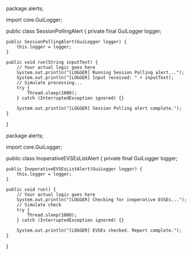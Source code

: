 package alerts;

import core.GuiLogger;

public class SessionPollingAlert {
    private final GuiLogger logger;

    public SessionPollingAlert(GuiLogger logger) {
        this.logger = logger;
    }

    public void run(String inputText) {
        // Your actual logic goes here
        System.out.println("[LOGGER] Running Session Polling alert...");
        System.out.println("[LOGGER] Input received: " + inputText);
        // Simulate processing...
        try {
            Thread.sleep(1000);
        } catch (InterruptedException ignored) {}

        System.out.println("[LOGGER] Session Polling alert complete.");
    }
}


package alerts;

import core.GuiLogger;

public class InoperativeEVSEsListAlert {
    private final GuiLogger logger;

    public InoperativeEVSEsListAlert(GuiLogger logger) {
        this.logger = logger;
    }

    public void run() {
        // Your actual logic goes here
        System.out.println("[LOGGER] Checking for inoperative EVSEs...");
        // Simulate check
        try {
            Thread.sleep(1000);
        } catch (InterruptedException ignored) {}

        System.out.println("[LOGGER] EVSEs checked. Report complete.");
    }
}






